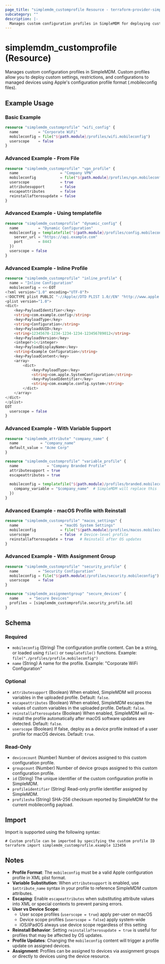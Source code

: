 ```yaml
---
page_title: "simplemdm_customprofile Resource - terraform-provider-simplemdm"
subcategory: ""
description: |-
  Manages custom configuration profiles in SimpleMDM for deploying custom settings to devices.
---
```


# simplemdm_customprofile (Resource)

Manages custom configuration profiles in SimpleMDM. Custom profiles allow you to deploy custom settings, restrictions, and configurations to managed devices using Apple's configuration profile format (.mobileconfig files).

## Example Usage

### Basic Example

```terraform
resource "simplemdm_customprofile" "wifi_config" {
  name         = "Corporate WiFi"
  mobileconfig = file("${path.module}/profiles/wifi.mobileconfig")
  userscope    = false
}
```

### Advanced Example - From File

```terraform
resource "simplemdm_customprofile" "vpn_profile" {
  name                   = "Company VPN"
  mobileconfig           = file("${path.module}/profiles/vpn.mobileconfig")
  userscope              = true
  attributesupport       = false
  escapeattributes       = false
  reinstallafterosupdate = false
}
```

### Advanced Example - Using templatefile

```terraform
resource "simplemdm_customprofile" "dynamic_config" {
  name         = "Dynamic Configuration"
  mobileconfig = templatefile("${path.module}/profiles/config.mobileconfig", {
    server_url = "https://api.example.com"
    port       = 8443
  })
  userscope = false
}
```

### Advanced Example - Inline Profile

```terraform
resource "simplemdm_customprofile" "inline_profile" {
  name = "Inline Configuration"
  mobileconfig = <<-EOT
<?xml version="1.0" encoding="UTF-8"?>
<!DOCTYPE plist PUBLIC "-//Apple//DTD PLIST 1.0//EN" "http://www.apple.com/DTDs/PropertyList-1.0.dtd">
<plist version="1.0">
<dict>
    <key>PayloadIdentifier</key>
    <string>com.example.config</string>
    <key>PayloadType</key>
    <string>Configuration</string>
    <key>PayloadUUID</key>
    <string>12345678-1234-1234-1234-123456789012</string>
    <key>PayloadVersion</key>
    <integer>1</integer>
    <key>PayloadDisplayName</key>
    <string>Example Configuration</string>
    <key>PayloadContent</key>
    <array>
        <dict>
            <key>PayloadType</key>
            <string>com.apple.SystemConfiguration</string>
            <key>PayloadIdentifier</key>
            <string>com.example.config.system</string>
        </dict>
    </array>
</dict>
</plist>
EOT
  userscope = false
}
```

### Advanced Example - With Variable Support

```terraform
resource "simplemdm_attribute" "company_name" {
  name          = "company_name"
  default_value = "Acme Corp"
}

resource "simplemdm_customprofile" "variable_profile" {
  name             = "Company Branded Profile"
  attributesupport = true
  escapeattributes = true
  
  mobileconfig = templatefile("${path.module}/profiles/branded.mobileconfig", {
    company_variable = "$company_name"  # SimpleMDM will replace this
  })
}
```

### Advanced Example - macOS Profile with Reinstall

```terraform
resource "simplemdm_customprofile" "macos_settings" {
  name                   = "macOS System Settings"
  mobileconfig           = file("${path.module}/profiles/macos.mobileconfig")
  userscope              = false  # Device-level profile
  reinstallafterosupdate = true   # Reinstall after OS updates
}
```

### Advanced Example - With Assignment Group

```terraform
resource "simplemdm_customprofile" "security_profile" {
  name         = "Security Configuration"
  mobileconfig = file("${path.module}/profiles/security.mobileconfig")
  userscope    = false
}

resource "simplemdm_assignmentgroup" "secure_devices" {
  name     = "Secure Devices"
  profiles = [simplemdm_customprofile.security_profile.id]
}
```

<!-- schema generated by tfplugindocs -->
## Schema

### Required

- `mobileconfig` (String) The configuration profile content. Can be a string, or loaded using `file()` or `templatefile()` functions. Example: `file("./profiles/profile.mobileconfig")`
- `name` (String) A name for the profile. Example: "Corporate WiFi Configuration"

### Optional

- `attributesupport` (Boolean) When enabled, SimpleMDM will process variables in the uploaded profile. Default: `false`.
- `escapeattributes` (Boolean) When enabled, SimpleMDM escapes the values of custom variables in the uploaded profile. Default: `false`.
- `reinstallafterosupdate` (Boolean) When enabled, SimpleMDM will re-install the profile automatically after macOS software updates are detected. Default: `false`.
- `userscope` (Boolean) If false, deploy as a device profile instead of a user profile for macOS devices. Default: `true`.

### Read-Only

- `devicecount` (Number) Number of devices assigned to this custom configuration profile.
- `groupcount` (Number) Number of device groups assigned to this custom configuration profile.
- `id` (String) The unique identifier of the custom configuration profile in SimpleMDM.
- `profileidentifier` (String) Read-only profile identifier assigned by SimpleMDM.
- `profilesha` (String) SHA-256 checksum reported by SimpleMDM for the current mobileconfig payload.

## Import

Import is supported using the following syntax:

```shell
# Custom profile can be imported by specifying the custom profile ID
terraform import simplemdm_customprofile.example 123456
```

## Notes

- **Profile Format**: The `mobileconfig` must be a valid Apple configuration profile in XML plist format.
- **Variable Substitution**: When `attributesupport` is enabled, use `$attribute_name` syntax in your profile to reference SimpleMDM custom attributes.
- **Escaping**: Enable `escapeattributes` when substituting attribute values into XML or special contexts to prevent parsing errors.
- **User vs Device Scope**: 
  - User scope profiles (`userscope = true`) apply per-user on macOS
  - Device scope profiles (`userscope = false`) apply system-wide
  - iOS/iPadOS always use device scope regardless of this setting
- **Reinstall Behavior**: Setting `reinstallafterosupdate = true` is useful for profiles that may be affected by OS updates.
- **Profile Updates**: Changing the `mobileconfig` content will trigger a profile update on assigned devices.
- **Assignment**: Profiles can be assigned to devices via assignment groups or directly to devices using the device resource.